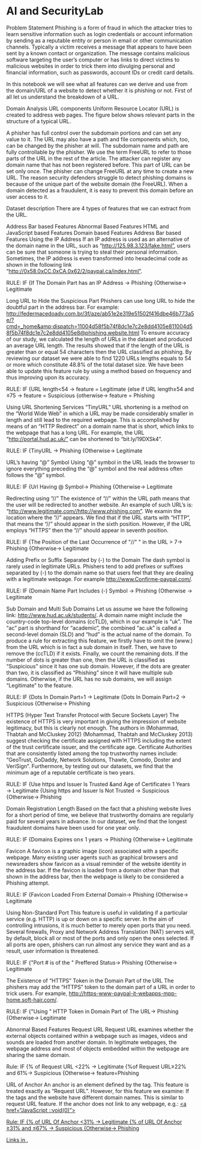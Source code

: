 # AI and SecurityLab
Problem Statement
Phishing is a form of fraud in which the attacker tries to learn sensitive information such as login credentials or account information by sending as a reputable entity or person in email or other communication channels. Typically a victim receives a message that appears to have been sent by a known contact or organization. The message contains malicious software targeting the user’s computer or has links to direct victims to malicious websites in order to trick them into divulging personal and financial information, such as passwords, account IDs or credit card details.

In this notebook we will see what all features can we derive and use from the domain/URL of a website to detect whether it is phishing or not. First of all let us understand the breakdown of a URL.

Domain Analysis
URL components
Uniform Resource Locator (URL) is created to address web pages. The figure below shows relevant parts in the structure of a typical URL.



A phisher has full control over the subdomain portions and can set any value to it. The URL may also have a path and file components which, too, can be changed by the phisher at will. The subdomain name and path are fully controllable by the phisher. We use the term FreeURL to refer to those parts of the URL in the rest of the article.
The attacker can register any domain name that has not been registered before. This part of URL can be set only once. The phisher can change FreeURL at any time to create a new URL. The reason security defenders struggle to detect phishing domains is because of the unique part of the website domain (the FreeURL). When a domain detected as a fraudulent, it is easy to prevent this domain before an user access to it.

Dataset description
There are 4 types of features that we can extract from the URL.

Address Bar based Features
Abnormal Based Features
HTML and JavaScript based Features
Domain based Features
Address Bar based Features
Using the IP Address
If an IP address is used as an alternative of the domain name in the URL, such as “http://125.98.3.123/fake.html”, users can be sure that someone is trying to steal their personal information. Sometimes, the IP address is even transformed into hexadecimal code as shown in the following link “http://0x58.0xCC.0xCA.0x62/2/paypal.ca/index.html”.

RULE: IF
{If The Domain Part has an IP Address → Phishing
{Otherwise→ Legitimate

Long URL to Hide the Suspicious Part
Phishers can use long URL to hide the doubtful part in the address bar. For example: http://federmacedoadv.com.br/3f/aze/ab51e2e319e51502f416dbe46b773a5e/?cmd=_home&amp;dispatch=11004d58f5b74f8dc1e7c2e8dd4105e811004d58f5b74f8dc1e7c2e8dd4105e8@phishing.website.html To ensure accuracy of our study, we calculated the length of URLs in the dataset and produced an average URL length. The results showed that if the length of the URL is greater than or equal 54 characters then the URL classified as phishing. By reviewing our dataset we were able to find 1220 URLs lengths equals to 54 or more which constitute 48.8% of the total dataset size. We have been able to update this feature rule by using a method based on frequency and thus improving upon its accuracy.

RULE: IF
{URL length<54 → feature = Legitimate
{else if URL length≥54 and ≤75 → feature = Suspicious
{otherwise→ feature = Phishing

Using URL Shortening Services “TinyURL”
URL shortening is a method on the “World Wide Web” in which a URL may be made considerably smaller in length and still lead to the required webpage. This is accomplished by means of an “HTTP Redirect” on a domain name that is short, which links to the webpage that has a long URL. For example, the URL “http://portal.hud.ac.uk/” can be shortened to “bit.ly/19DXSk4”.

RULE: IF
{TinyURL → Phishing
{Otherwise→ Legitimate

URL’s having “@” Symbol
Using “@” symbol in the URL leads the browser to ignore everything preceding the “@” symbol and the real address often follows the “@” symbol.

RULE: IF
{Url Having @ Symbol→ Phishing
{Otherwise→ Legitimate

Redirecting using “//”
The existence of “//” within the URL path means that the user will be redirected to another website. An example of such URL’s is: “http://www.legitimate.com//http://www.phishing.com”. We examin the location where the “//” appears. We find that if the URL starts with “HTTP”, that means the “//” should appear in the sixth position. However, if the URL employs “HTTPS” then the “//” should appear in seventh position.

RULE: IF
{The Position of the Last Occurrence of "//\" " in the URL > 7→ Phishing
{Otherwise→ Legitimate

Adding Prefix or Suffix Separated by (-) to the Domain
The dash symbol is rarely used in legitimate URLs. Phishers tend to add prefixes or suffixes separated by (-) to the domain name so that users feel that they are dealing with a legitimate webpage. For example http://www.Confirme-paypal.com/.

RULE: IF
{Domain Name Part Includes (-) Symbol → Phishing
{Otherwise → Legitimate

Sub Domain and Multi Sub Domains
Let us assume we have the following link: http://www.hud.ac.uk/students/. A domain name might include the country-code top-level domains (ccTLD), which in our example is “uk”. The “ac” part is shorthand for “academic”, the combined “ac.uk” is called a second-level domain (SLD) and “hud” is the actual name of the domain. To produce a rule for extracting this feature, we firstly have to omit the (www.) from the URL which is in fact a sub domain in itself. Then, we have to remove the (ccTLD) if it exists. Finally, we count the remaining dots. If the number of dots is greater than one, then the URL is classified as “Suspicious” since it has one sub domain. However, if the dots are greater than two, it is classified as “Phishing” since it will have multiple sub domains. Otherwise, if the URL has no sub domains, we will assign “Legitimate” to the feature.

RULE: IF
{Dots In Domain Part=1 → Legitimate
{Dots In Domain Part=2 → Suspicious
{Otherwise→ Phishing

HTTPS (Hyper Text Transfer Protocol with Secure Sockets Layer)
The existence of HTTPS is very important in giving the impression of website legitimacy, but this is clearly not enough. The authors in (Mohammad, Thabtah and McCluskey 2012) (Mohammad, Thabtah and McCluskey 2013) suggest checking the certificate assigned with HTTPS including the extent of the trust certificate issuer, and the certificate age. Certificate Authorities that are consistently listed among the top trustworthy names include: “GeoTrust, GoDaddy, Network Solutions, Thawte, Comodo, Doster and VeriSign”. Furthermore, by testing out our datasets, we find that the minimum age of a reputable certificate is two years.

RULE: IF
{Use https and Issuer Is Trusted &and Age of Certificate≥ 1 Years → Legitimate
{Using https and Issuer Is Not Trusted → Suspicious
{Otherwise→ Phishing

Domain Registration Length
Based on the fact that a phishing website lives for a short period of time, we believe that trustworthy domains are regularly paid for several years in advance. In our dataset, we find that the longest fraudulent domains have been used for one year only.

RULE: IF
{Domains Expires on≤ 1 years → Phishing
{Otherwise→ Legitimate

Favicon
A favicon is a graphic image (icon) associated with a specific webpage. Many existing user agents such as graphical browsers and newsreaders show favicon as a visual reminder of the website identity in the address bar. If the favicon is loaded from a domain other than that shown in the address bar, then the webpage is likely to be considered a Phishing attempt.

RULE: IF
{Favicon Loaded From External Domain→ Phishing
{Otherwise→ Legitimate

Using Non-Standard Port
This feature is useful in validating if a particular service (e.g. HTTP) is up or down on a specific server. In the aim of controlling intrusions, it is much better to merely open ports that you need. Several firewalls, Proxy and Network Address Translation (NAT) servers will, by default, block all or most of the ports and only open the ones selected. If all ports are open, phishers can run almost any service they want and as a result, user information is threatened.

RULE: IF
{"Port # is of the " Preffered Status→ Phishing
{Otherwise→ Legitimate

The Existence of “HTTPS” Token in the Domain Part of the URL
The phishers may add the “HTTPS” token to the domain part of a URL in order to trick users. For example, http://https-www-paypal-it-webapps-mpp-home.soft-hair.com/.

RULE: IF
{"Using " HTTP Token in Domain Part of The URL→ Phishing
{Otherwise→ Legitimate

Abnormal Based Features
Request URL
Request URL examines whether the external objects contained within a webpage such as images, videos and sounds are loaded from another domain. In legitimate webpages, the webpage address and most of objects embedded within the webpage are sharing the same domain.

Rule: IF
{% of Request URL <22% → Legitimate
{%of Request URL≥22% and 61%→ Suspicious
{Otherwise→ feature=Phishing

URL of Anchor
An anchor is an element defined by the <a> tag. This feature is treated exactly as “Request URL”. However, for this feature we examine: If the <a> tags and the website have different domain names. This is similar to request URL feature. If the anchor does not link to any webpage, e.g.:
<a href=“#”>
<a href=“#content”>
<a href=“#skip”>
<a href=“JavaScript ::void(0)”>

Rule: IF
{% of URL Of Anchor <31% → Legitimate
{% of URL Of Anchor ≥31% and ≤67% → Suspicious
{Otherwise→ Phishing

Links in <Meta>, <Script> and <Link> tags
Given that our investigation covers all angles likely to be used in the webpage source code, we find that it is common for legitimate websites to use <Meta> tags to offer metadata about the HTML document; <Script> tags to create a client side script; and <Link> tags to retrieve other web resources. It is expected that these tags are linked to the same domain of the webpage.

Rule: IF
{% of Links in <Meta>,<Script> and <Link><17% → Legitimate
{% of Links in <Meta>,<Script> and <Link> ≥17% And≤81% → Suspicious
{Otherwise→ Phishing

Server Form Handler (SFH)
SFHs that contain an empty string or “about:blank” are considered doubtful because an action should be taken upon the submitted information. In addition, if the domain name in SFHs is different from the domain name of the webpage, this reveals that the webpage is suspicious because the submitted information is rarely handled by external domains.

Rule: IF
{SFH is ""about: blank\"" Or Is Empty → Phishing
{SFH "Refers To " A Different Domain→ Suspicious
{Otherwise → Legitimate

Submitting Information to Email
Web form allows a user to submit his personal information that is directed to a server for processing. A phisher might redirect the user’s information to his personal email. To that end, a server-side script language might be used such as “mail()” function in PHP. One more client-side function that might be used for this purpose is the “mailto:” function.

Rule: IF
{Using ""mail()\" or \"mailto:\" Function to Submit User Information" → Phishing
{Otherwise → Legitimate

Abnormal URL
This feature can be extracted from WHOIS database. For a legitimate website, identity is typically part of its URL.

Rule: IF
{The Host Name Is Not Included In URL → Phishing
{Otherwise→ Legitimate

HTML and JavaScript based Features
Website Forwarding The fine line that distinguishes phishing websites from legitimate ones is how many times a website has been redirected. In our dataset, we find that legitimate websites have been redirected one time max. On the other hand, phishing websites containing this feature have been redirected at least 4 times.

Rule: IF
{Number of Redirect Page ≤ 1 → Legitimate
{Number of Redirect Page ≥ 2 And < 4 → Suspicious
{Otherwise → Phishing

Status Bar Customization Phishers may use JavaScript to show a fake URL in the status bar to users. To extract this feature, we must dig-out the webpage source code, particularly the “onMouseOver” event, and check if it makes any changes on the status bar.

Rule: IF
{onMouseOver Changes Status Bar→ Phishing
{It Does't Change Status Bar → Legitimate

Disabling Right Click Phishers use JavaScript to disable the right-click function, so that users cannot view and save the webpage source code. This feature is treated exactly as “Using onMouseOver to hide the Link”. Nonetheless, for this feature, we will search for event “event.button==2” in the webpage source code and check if the right click is disabled.

Rule: IF
{Right Click Disabled → Phishing
{Otherwise → Legitimate

Using Pop-up Window It is unusual to find a legitimate website asking users to submit their personal information through a pop-up window. On the other hand, this feature has been used in some legitimate websites and its main goal is to warn users about fraudulent activities or broadcast a welcome announcement, though no personal information was asked to be filled in through these pop-up windows.

Rule: IF
{Popoup Window Contains Text Fields → Phishing
{Otherwise → Legitimate

IFrame Redirection IFrame is an HTML tag used to display an additional webpage into one that is currently shown. Phishers can make use of the “iframe” tag and make it invisible i.e. without frame borders. In this regard, phishers make use of the “frameBorder” attribute which causes the browser to render a visual delineation.

Rule: IF
{Using iframe → Phishing
{Otherwise → Legitimate
